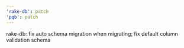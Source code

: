 ```yaml
---
'rake-db': patch
'pqb': patch
---
```


rake-db: fix auto schema migration when migrating; fix default column validation schema
